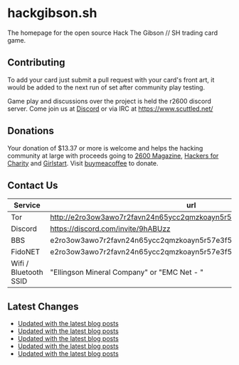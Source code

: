 # hackgibson.sh
The homepage for the open source Hack The Gibson // SH trading card game.


## Contributing

To add your card just submit a pull request with your card's front art, it would be added to the next run of set after community play testing.

Game play and discussions over the project is held the r2600 discord server. Come join us at [Discord](https://discord.com/invite/9hABUzz) or via IRC at https://www.scuttled.net/


## Donations

Your donation of $13.37 or more is welcome and helps the hacking community at large with proceeds going to [2600 Magazine](https://2600.com/), [Hackers for Charity](https://hackersforcharity.org) and [Girlstart](https://girlstart.org).  Visit [buymeacoffee](https://www.buymeacoffee.com/hackgibson.sh) to donate.


## Contact Us

Service | url
-|-
Tor | http://e2ro3ow3awo7r2favn24n65ycc2qmzkoayn5r57e3f56nvjwdcgg32ad.onion
Discord | https://discord.com/invite/9hABUzz
BBS | e2ro3ow3awo7r2favn24n65ycc2qmzkoayn5r57e3f56nvjwdcgg32ad.onion:23
FidoNET | e2ro3ow3awo7r2favn24n65ycc2qmzkoayn5r57e3f56nvjwdcgg32ad.onion:24554
Wifi / Bluetooth SSID | "Ellingson Mineral Company" or "EMC Net - <fidonet address>"

## Latest Changes
<!-- BLOG-POST-LIST:START -->
- [Updated with the latest blog posts](https://github.com/DFW2600/hackgibson.sh/commit/c74bf8c460cda31a7d4df2d6dca073b10455b050)
- [Updated with the latest blog posts](https://github.com/DFW2600/hackgibson.sh/commit/0c2d0f4c9a5fdf5883dbd8349da3133974a56ac9)
- [Updated with the latest blog posts](https://github.com/DFW2600/hackgibson.sh/commit/997e8bde7573603cc0fe2eb12e718374ada40739)
- [Updated with the latest blog posts](https://github.com/DFW2600/hackgibson.sh/commit/d2c0b756fd29e958e1c82a5635fe17bd1af602a9)
- [Updated with the latest blog posts](https://github.com/DFW2600/hackgibson.sh/commit/c548e9cea2f0665e55b1a696959c0060e54f6f47)
<!-- BLOG-POST-LIST:END -->
